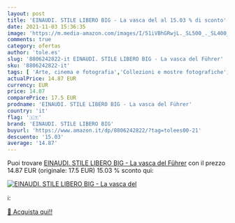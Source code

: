 ```yaml
---
layout: post
title: 'EINAUDI. STILE LIBERO BIG - La vasca del al 15.03 % di sconto'
date: 2021-11-03 15:36:35
image: 'https://m.media-amazon.com/images/I/51iVBhGRwjL._SL500_._SL400_.jpg'
comments: true
category: ofertas
author: 'tole.es'
slug: '8806242822-it EINAUDI. STILE LIBERO BIG - La vasca del Führer'
sku: '8806242822-it'
tags: [ 'Arte, cinema e fotografia','Collezioni e mostre fotografiche','Fotografia','Letteratura e narrativa','Libri','Narrativa biografica','Narrativa contemporanea','Narrativa di genere','Narrativa letteraria','Singoli fotografi','einaudi. stile libero big', ]
actualPrice: 14.87 EUR
currency: EUR
price: 14.87
comparePrice: 17.5 EUR
prodname: 'EINAUDI. STILE LIBERO BIG - La vasca del Führer'
country: 'it'
flag: '🇮🇹'
brand: 'EINAUDI. STILE LIBERO BIG'
buyurl: 'https://www.amazon.it/dp/8806242822/?tag=tolees00-21'
descuento: '15.03'
average: '14.87'
---
```


Puoi trovare [EINAUDI. STILE LIBERO BIG - La vasca del Führer](https://www.amazon.it/dp/8806242822/?tag=tolees00-21) con il prezzo 14.87 EUR (originale: 17.5 EUR) 15.03 % sconto qui:

[![EINAUDI. STILE LIBERO BIG - La vasca del](https://m.media-amazon.com/images/I/51iVBhGRwjL._SL500_._SL400_.jpg)](https://www.amazon.it/dp/8806242822/?tag=tolees00-21)

ℹ️:


[🛒 Acquista qui!!](https://www.amazon.it/dp/8806242822/?tag=tolees00-21)
